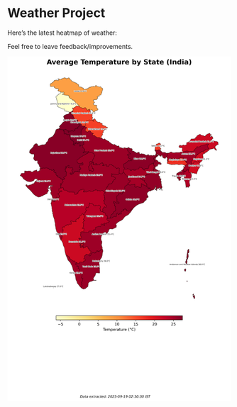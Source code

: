 # Weather Project

Here’s the latest heatmap of weather:

Feel free to leave feedback/improvements.

![India Heatmap](docs/assets/india_heatmap.png?v=CC6E40)
